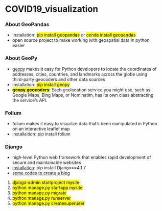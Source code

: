 # COVID19_visualization

### About GeoPandas
* Installation: <mark>pip install geopandas</mark> or <mark>conda install geopandas</mark>
* open source project to make working with geospatial data in python easier

### About GeoPy
* [geopy](https://geopy.readthedocs.io/en/stable/#installation) makes it easy for Python developers to locate the coordinates of addresses, cities, countries, and landmarks across the globe using third-party geocoders and other data sources 
* installation: <mark>pip install geopy</mark>
* **<mark>geopy.geocoders</mark>**: Each geolocation service you might use, such as Google Maps, Bing Maps, or Nominatim, has its own class abstracting the service’s API. 

### Folium
* folium makes it easy to visualize data that’s been manipulated in Python on an interactive leaflet map
* installaition: pip install folium


### Django
* high-level Python web framework that enables rapid development of secure and maintainable websites
* [installation](https://www.djangoproject.com/download/): pip install Django==4.1.7
* [some codes to create a blog](https://djangocentral.com/building-a-blog-application-with-django/)
1. <mark>django-admin startproject mysite</mark>
2. <mark>python manage.py startapp mysite</mark>
3. <mark>python manage.py migrate</mark>
4. <mark>python manage.py runserver</mark>
5. <mark>python manage.py createsuperuser</mark>